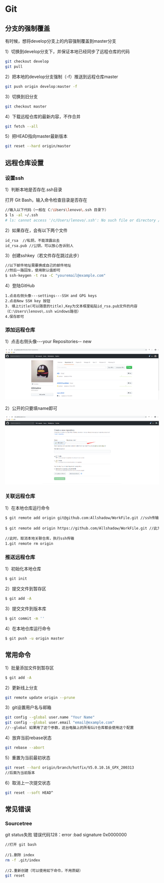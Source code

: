 # Git

## 分支的强制覆盖

有时候，想将develop分支上的内容强制覆盖到master分支



1）切换到develop分支下，并保证本地已经同步了远程仓库的代码

```bash
git checkout develop
git pull
```

2）把本地的develop分支强制（-f）推送到远程仓库master

```bash
git push origin develop:master -f
```

3）切换到旧分支

```bash
git checkout master
```

4）下载远程仓库的最新内容，不作合并

```bash
git fetch --all
```

5）把HEAD指向master最新版本

```bash
git reset --hard origin/master
```



## 远程仓库设置

### 设置ssh

1）判断本地是否存在.ssh目录

打开 Git Bash，输入命令检查目录是否存在

```bash
//输入以下代码（一般在 C:\Users\lenovo\.ssh 目录下）
$ ls -al ~/.ssh 
# ls: cannot access '/c/Users/lenovo/.ssh': No such file or directory //返回此说明没有这个目录
```

2）如果存在，会有以下两个文件

```
id_rsa  //私钥，不能泄露出去
id_rsa.pub //公钥，可以放心告诉别人
```

3）创建sshkey（若文件存在跳过此步）

```bash
//以下邮件地址需要换成自己的邮件地址
//然后一路回车，使用默认值即可
$ ssh-keygen -t rsa -C "youremail@example.com"
```

4）登陆GitHub

```
1.点击右侧头像---settings---SSH and GPG keys
2.点击New SSH key 按钮
3. 填上title(可以随意的title),Key为文本框里粘贴id_rsa.pub文件的内容（C:\Users\lenovo\.ssh windows路径）
4.保存即可
```

### 添加远程仓库

1）点击右侧头像---your Repositories-- new

![](git.assets/gitnew1.png)

2）公开的只要填name即可

![](git.assets/gitnew2.png)

### 关联远程仓库

1）在本地仓库运行命令

```bash
$ git remote add origin git@github.com:Allshadow/WorkFile.git //ssh传输

$ git remote add origin https://github.com/Allshadow/WorkFile.git //此为https协议的链接，会不断重复输入密码...

//此时，取消本地关联仓库，执行ssh传输
1.git remote rm origin
```

### 推送远程仓库

1）初始化本地仓库

```bash
$ git init
```

2）提交文件到暂存区

```bash
$ git add -A
```

3）提交文件到版本库

```bash
$ git commit -m ''
```

4）在本地仓库运行命令

```bash
$ git push -u origin master
```

## 常用命令

1）批量添加文件到暂存区

```bash
$ git add -A
```

2）更新线上分支

```bash
git remote update origin --prune
```

3）git设置用户名与邮箱

```bash
git config --global user.name "Your Name" 
git config --global user.email "email@example.com"
//--global 如果用了这个参数，这台电脑上的所有Git仓库都会使用这个配置
```

4）放弃当前rebase状态

```bash
git rebase --abort
```

5）重置为当前最初状态

```bash
git reset --hard origin/branch/hotfix/V5.0.10.16_GPX_200313 
//后面为当前版本
```

6）取消上一次提交状态

```bash
git reset --soft HEAD^
```

## 常见错误

### Sourcetree

git status失败 错误代码128：error :bad signature 0x0000000

```bash
//打开 git bash

//1.删除 index
rm -f .git/index

//2.重新创建（可以使用如下命令，不用质疑）
git reset
```


